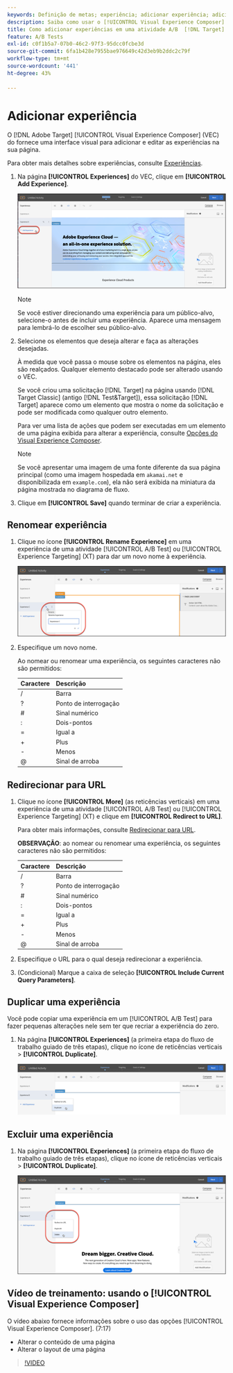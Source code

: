 ```yaml
---
keywords: Definição de metas; experiência; adicionar experiência; adicionar experiência
description: Saiba como usar o [!UICONTROL Visual Experience Composer] (VEC) no [!DNL Adobe Target].
title: Como adicionar experiências em uma atividade A/B  [!DNL Target] ?
feature: A/B Tests
exl-id: c0f1b5a7-07b0-46c2-97f3-95dcc0fcbe3d
source-git-commit: 6fa1b428e7955bae976649c42d3eb9b2ddc2c79f
workflow-type: tm+mt
source-wordcount: '441'
ht-degree: 43%

---
```


# Adicionar experiência

O [!DNL Adobe Target] [!UICONTROL Visual Experience Composer] (VEC) do fornece uma interface visual para adicionar e editar as experiências na sua página.

Para obter mais detalhes sobre experiências, consulte [Experiências](/help/main/c-experiences/experiences.md#concept_A2E10F6AFB3D4AEAB6951EE14688848D).

1. Na página **[!UICONTROL Experiences]** do VEC, clique em **[!UICONTROL Add Experience]**.

   ![Opção Adicionar experiência](/help/main/c-activities/t-test-ab/t-test-create-ab/assets/add-experience.png)

   >[!NOTE]
   >
   >Se você estiver direcionando uma experiência para um público-alvo, selecione-o antes de incluir uma experiência. Aparece uma mensagem para lembrá-lo de escolher seu público-alvo.

1. Selecione os elementos que deseja alterar e faça as alterações desejadas.

   À medida que você passa o mouse sobre os elementos na página, eles são realçados. Qualquer elemento destacado pode ser alterado usando o VEC.

   Se você criou uma solicitação [!DNL Target] na página usando [!DNL Target Classic] (antigo [!DNL Test&Target]), essa solicitação [!DNL Target] aparece como um elemento que mostra o nome da solicitação e pode ser modificada como qualquer outro elemento.

   Para ver uma lista de ações que podem ser executadas em um elemento de uma página exibida para alterar a experiência, consulte [Opções do Visual Experience Composer](/help/main/c-experiences/c-visual-experience-composer/viztarget-options.md).

   >[!NOTE]
   >
   >Se você apresentar uma imagem de uma fonte diferente da sua página principal (como uma imagem hospedada em `akamai.net` e disponibilizada em `example.com`), ela não será exibida na miniatura da página mostrada no diagrama de fluxo.

1. Clique em **[!UICONTROL Save]** quando terminar de criar a experiência.

## Renomear experiência

1. Clique no ícone **[!UICONTROL Rename Experience]** em uma experiência de uma atividade [!UICONTROL A/B Test] ou [!UICONTROL Experience Targeting] (XT) para dar um novo nome à experiência.

   ![Renomear experiência](/help/main/c-activities/t-test-ab/t-test-create-ab/assets/rename-experience.png)

2. Especifique um novo nome.

   Ao nomear ou renomear uma experiência, os seguintes caracteres não são permitidos:

   | Caractere | Descrição |
   |--- |--- |
   | / | Barra |
   | ? | Ponto de interrogação |
   | # | Sinal numérico |
   | : | Dois-pontos |
   | = | Igual a |
   | + | Plus |
   | - | Menos |
   | @ | Sinal de arroba |

## Redirecionar para URL

1. Clique no ícone **[!UICONTROL More]** (as reticências verticais) em uma experiência de uma atividade [!UICONTROL A/B Test] ou [!UICONTROL Experience Targeting] (XT) e clique em **[!UICONTROL Redirect to URL]**.

   Para obter mais informações, consulte [Redirecionar para URL](/help/main/c-experiences/c-visual-experience-composer/redirect-offer.md).

   **OBSERVAÇÃO**: ao nomear ou renomear uma experiência, os seguintes caracteres não são permitidos:

   | Caractere | Descrição |
   |--- |--- |
   | / | Barra |
   | ? | Ponto de interrogação |
   | # | Sinal numérico |
   | : | Dois-pontos |
   | = | Igual a |
   | + | Plus |
   | - | Menos |
   | @ | Sinal de arroba |

1. Especifique o URL para o qual deseja redirecionar a experiência.

1. (Condicional) Marque a caixa de seleção **[!UICONTROL Include Current Query Parameters]**.

## Duplicar uma experiência

Você pode copiar uma experiência em um [!UICONTROL A/B Test] para fazer pequenas alterações nele sem ter que recriar a experiência do zero.

1. Na página **[!UICONTROL Experiences]** (a primeira etapa do fluxo de trabalho guiado de três etapas), clique no ícone de reticências verticais > **[!UICONTROL Duplicate]**.

   ![Opção de experiência duplicada](/help/main/c-activities/t-test-ab/t-test-create-ab/assets/duplicate-experience.png)

## Excluir uma experiência

1. Na página **[!UICONTROL Experiences]** (a primeira etapa do fluxo de trabalho guiado de três etapas), clique no ícone de reticências verticais > **[!UICONTROL Duplicate]**.

   ![Opção Excluir experiência](/help/main/c-activities/t-test-ab/t-test-create-ab/assets/delete-experience.png)

## Vídeo de treinamento: usando o [!UICONTROL Visual Experience Composer]

O vídeo abaixo fornece informações sobre o uso das opções [!UICONTROL Visual Experience Composer]. (7:17)

* Alterar o conteúdo de uma página
* Alterar o layout de uma página

>[!VIDEO](https://video.tv.adobe.com/v/17399)
